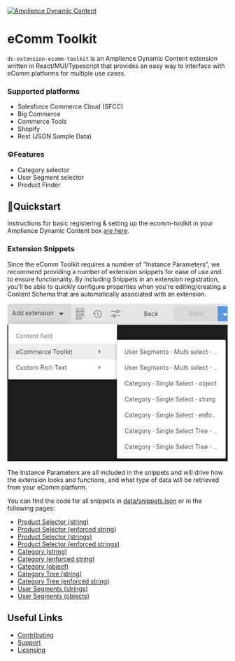 [![Amplience Dynamic Content](media/header.png)](https://amplience.com/dynamic-content)

# eComm Toolkit

`dc-extension-ecomm-toolkit` is an Amplience Dynamic Content extension written in React/MUI/Typescript that provides an easy way to interface with eComm platforms for multiple use cases.

### Supported platforms

-   Salesforce Commerce Cloud (SFCC)
-   Big Commerce
-   Commerce Tools
-   Shopify
-   Rest (JSON Sample Data)

### ⚙️Features

-   Category selector
-   User Segment selector
-   Product Finder

## 🏁Quickstart

Instructions for basic registering & setting up the ecomm-toolkit in your Amplience Dynamic Content box [are here](./docs/extension.md).

### Extension Snippets

Since the eComm Toolkit requires a number of "Instance Parameters", we recommend providing a number of extension snippets for ease of use and to ensure functionality. By including Snippets in an extension registration, you'll be able to quickly configure properties when you're editing/creating a Content Schema that are automatically associated with an extension.

![Extension Snippets](media/ext-snipSelections.png)

The Instance Parameters are all included in the snippets and will drive how the extension looks and functions, and what type of data will be retrieved from your eComm platform.

You can find the code for all snippets in [data/snippets.json](./data/snippets.json) or in the following pages:

-   [Product Selector (string)](./docs/snippets/product-selector-string.md)
-   [Product Selector (enforced string)](./docs/snippets/product-selector-enforced-string.md)
-   [Product Selector (strings)](./docs/snippets/product-selector-strings.md)
-   [Product Selector (enforced strings)](./docs/snippets/product-selector-enforced-strings.md)
-   [Category (string)](./docs/snippets/category-string.md)
-   [Category (enforced string)](./docs/snippets/category-enforced-string.md)
-   [Category (object)](./docs/snippets/category-object.md)
-   [Category Tree (string)](./docs/snippets/category-tree-string.md)
-   [Category Tree (enforced string)](./docs/snippets/category-tree-enforced-string.md)
-   [User Segments (strings)](./docs/snippets/user-segments-strings.md)
-   [User Segments (objects)](./docs/snippets/user-segments-objects.md)

## Useful Links

-   [Contributing](./CONTRIBUTING.md)
-   [Support](./support.md)
-   [Licensing](./LICENSE)
